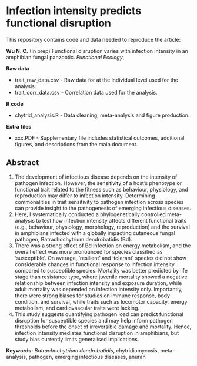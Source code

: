 # Infection intensity predicts functional disruption
This repository contains code and data needed to reproduce the article:

**Wu N. C.** (In prep) Functional disruption varies with infection intensity in an amphibian fungal panzootic. *Functional Ecology*,

**Raw data**
- trait_raw_data.csv - Raw data for at the individual level used for the analysis.
- trait_corr_data.csv - Correlation data used for the analysis.

**R code**
- chytrid_analysis.R - Data cleaning, meta-analysis and figure production.

**Extra files**
- xxx.PDF - Supplementary file includes statistical outcomes, additional figures, and descriptions from the main document.

## Abstract
1. The development of infectious disease depends on the intensity of pathogen infection. However, the sensitivity of a host’s phenotype or functional trait related to the fitness such as behaviour, physiology, and reproduction may differ to infection intensity. Determining commonalities in trait sensitivity to pathogen infection across species can provide insight to the pathogenesis of emerging infectious diseases.  
2. Here, I systematically conducted a phylogenetically controlled meta-analysis to test how infection intensity affects different functional traits (e.g., behaviour, physiology, morphology, reproduction) and the survival in amphibians infected with a globally impacting cutaneous fungal pathogen, Batrachochytrium dendrobatidis (Bd).  
3. There was a strong effect of Bd infection on energy metabolism, and the overall effect was more pronounced for species classified as ‘susceptible’. On average, ‘resilient’ and ‘tolerant’ species did not show considerable changes in functional response to infection intensity compared to susceptible species. Mortality was better predicted by life stage than resistance type, where juvenile mortality showed a negative relationship between infection intensity and exposure duration, while adult mortality was depended on infection intensity only. Importantly, there were strong biases for studies on immune response, body condition, and survival, while traits such as locomotor capacity, energy metabolism, and cardiovascular traits were lacking.  
4. This study suggests quantifying pathogen load can predict functional disruption for susceptible species and may help inform pathogen thresholds before the onset of irreversible damage and mortality. Hence, infection intensity mediates functional disruption in amphibians, but study bias currently limits generalised implications.  


**Keywords:** *Batrachochytrium dendrobatidis*, chytridiomycosis, meta-analysis, pathogen, emerging infectious diseases, anuran
